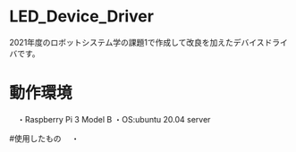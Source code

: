 # LED_Device_Driver
2021年度のロボットシステム学の課題1で作成して改良を加えたデバイスドライバです。

# 動作環境
　・Raspberry Pi 3 Model B
  ・OS:ubuntu 20.04 server
  
#使用したもの
　・
